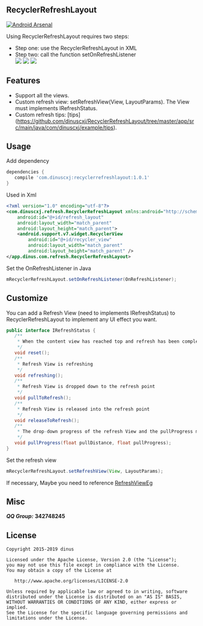 
## RecyclerRefreshLayout
[![Android Arsenal](https://img.shields.io/badge/Android%20Arsenal-RecyclerRefreshLayout-green.svg?style=true)](https://android-arsenal.com/details/1/3383)

Using RecyclerRefreshLayout requires two steps:<br/>
* Step one: use the RecyclerRefreshLayout in XML<br/>
* Step two: call the function setOnRefreshListener<br/>
![](https://raw.githubusercontent.com/dinuscxj/RecyclerRefreshLayout/master/Preview/RecyclerRefreshLayoutNormal.gif?width=300)
![](https://raw.githubusercontent.com/dinuscxj/RecyclerRefreshLayout/master/Preview/RecyclerRefreshLayoutNoData.gif?width=300)
![](https://raw.githubusercontent.com/dinuscxj/RecyclerRefreshLayout/master/Preview/RecyclerRefreshLayoutFailure.gif?width=300)<br/>

## Features
 * Support all the views.
 * Custom refresh view: setRefreshView(View, LayoutParams). The View must implements IRefreshStatus.
 * Custom refresh tips: [tips] (https://github.com/dinuscxj/RecyclerRefreshLayout/tree/master/app/src/main/java/com/dinuscxj/example/tips).

## Usage
 Add dependency
 ```gradle
 dependencies {
    compile 'com.dinuscxj:recyclerrefreshlayout:1.0.1'
 }
 ```

 Used in Xml
 ``` xml
 <?xml version="1.0" encoding="utf-8"?>
 <com.dinuscxj.refresh.RecyclerRefreshLayout xmlns:android="http://schemas.android.com/apk/res/android"
     android:id="@+id/refresh_layout"
     android:layout_width="match_parent"
     android:layout_height="match_parent">
     <android.support.v7.widget.RecyclerView
         android:id="@+id/recycler_view"
         android:layout_width="match_parent"
         android:layout_height="match_parent" />
 </app.dinus.com.refresh.RecyclerRefreshLayout>
 ```

 Set the OnRefreshListener in Java
 ```java
 mRecyclerRefreshLayout.setOnRefreshListener(OnRefreshListener);
 ```
 
## Customize
 You can add a Refresh View (need to implements IRefreshStatus) to RecyclerRefreshLayout to implement any UI effect you want.
 ```java
 public interface IRefreshStatus {
    /**
     * When the content view has reached top and refresh has been completed, view will be reset.
     */
    void reset();
    /**
     * Refresh View is refreshing
     */
    void refreshing();
    /**
     * Refresh View is dropped down to the refresh point
     */
    void pullToRefresh();
    /**
     * Refresh View is released into the refresh point
     */
    void releaseToRefresh();
    /**
     * The drop-down progress of the refresh View and the pullProgress may be more than 1.0f
     */
    void pullProgress(float pullDistance, float pullProgress);
 }
 ```
 
 Set the refresh view
 ```java 
 mRecyclerRefreshLayout.setRefreshView(View, LayoutParams);
 ```
 If necessary, Maybe you need to reference [RefreshViewEg](https://github.com/dinuscxj/RecyclerRefreshLayout/tree/master/app/src/main/java/com/dinuscxj/example/demo/RefreshViewEg) 
 
## Misc
  ***QQ Group:*** **342748245**
  
## License
    Copyright 2015-2019 dinus

    Licensed under the Apache License, Version 2.0 (the "License");
    you may not use this file except in compliance with the License.
    You may obtain a copy of the License at

       http://www.apache.org/licenses/LICENSE-2.0

    Unless required by applicable law or agreed to in writing, software
    distributed under the License is distributed on an "AS IS" BASIS,
    WITHOUT WARRANTIES OR CONDITIONS OF ANY KIND, either express or implied.
    See the License for the specific language governing permissions and
    limitations under the License.
